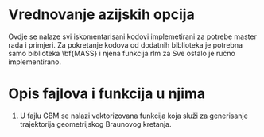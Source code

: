 # Vrednovanje azijskih opcija
Ovdje se nalaze svi iskomentarisani kodovi implemetirani za potrebe master rada i primjeri. 
Za pokretanje kodova od dodatnih biblioteka je potrebna samo biblioteka \bf{MASS} i njena funkcija rlm za Sve ostalo je ručno implementirano.

# Opis fajlova i funkcija u njima
1. U fajlu GBM se nalazi vektorizovana funkcija koja služi za generisanje trajektorija geometrijskog Braunovog kretanja.
